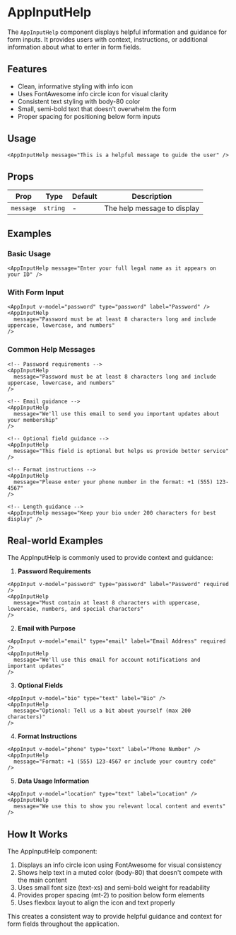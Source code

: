 # AppInputHelp

The `AppInputHelp` component displays helpful information and guidance for form inputs. It provides users with context, instructions, or additional information about what to enter in form fields.

## Features

- Clean, informative styling with info icon
- Uses FontAwesome info circle icon for visual clarity
- Consistent text styling with body-80 color
- Small, semi-bold text that doesn't overwhelm the form
- Proper spacing for positioning below form inputs

## Usage

```vue
<AppInputHelp message="This is a helpful message to guide the user" />
```

## Props

| Prop      | Type     | Default | Description                 |
| --------- | -------- | ------- | --------------------------- |
| `message` | `string` | -       | The help message to display |

## Examples

### Basic Usage

```vue
<AppInputHelp message="Enter your full legal name as it appears on your ID" />
```

### With Form Input

```vue
<AppInput v-model="password" type="password" label="Password" />
<AppInputHelp
  message="Password must be at least 8 characters long and include uppercase, lowercase, and numbers"
/>
```

### Common Help Messages

```vue
<!-- Password requirements -->
<AppInputHelp
  message="Password must be at least 8 characters long and include uppercase, lowercase, and numbers"
/>

<!-- Email guidance -->
<AppInputHelp
  message="We'll use this email to send you important updates about your membership"
/>

<!-- Optional field guidance -->
<AppInputHelp
  message="This field is optional but helps us provide better service"
/>

<!-- Format instructions -->
<AppInputHelp
  message="Please enter your phone number in the format: +1 (555) 123-4567"
/>

<!-- Length guidance -->
<AppInputHelp message="Keep your bio under 200 characters for best display" />
```

## Real-world Examples

The AppInputHelp is commonly used to provide context and guidance:

1. **Password Requirements**

```vue
<AppInput v-model="password" type="password" label="Password" required />
<AppInputHelp
  message="Must contain at least 8 characters with uppercase, lowercase, numbers, and special characters"
/>
```

2. **Email with Purpose**

```vue
<AppInput v-model="email" type="email" label="Email Address" required />
<AppInputHelp
  message="We'll use this email for account notifications and important updates"
/>
```

3. **Optional Fields**

```vue
<AppInput v-model="bio" type="text" label="Bio" />
<AppInputHelp
  message="Optional: Tell us a bit about yourself (max 200 characters)"
/>
```

4. **Format Instructions**

```vue
<AppInput v-model="phone" type="text" label="Phone Number" />
<AppInputHelp
  message="Format: +1 (555) 123-4567 or include your country code"
/>
```

5. **Data Usage Information**

```vue
<AppInput v-model="location" type="text" label="Location" />
<AppInputHelp
  message="We use this to show you relevant local content and events"
/>
```

## How It Works

The AppInputHelp component:

1. Displays an info circle icon using FontAwesome for visual consistency
2. Shows help text in a muted color (body-80) that doesn't compete with the main content
3. Uses small font size (text-xs) and semi-bold weight for readability
4. Provides proper spacing (mt-2) to position below form elements
5. Uses flexbox layout to align the icon and text properly

This creates a consistent way to provide helpful guidance and context for form fields throughout the application.

